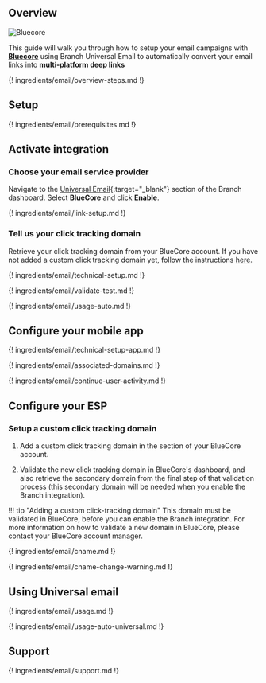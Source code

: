## Overview

![Bluecore](https://cdn.branch.io/branch-assets/email-providers//bluecore-logo-blue-horizontal-1561137049672.png)

This guide will walk you through how to setup your email campaigns with **[Bluecore](https://www.bluecore.com/)** using Branch Universal Email to automatically convert your email links into **multi-platform deep links**

{! ingredients/email/overview-steps.md !}

## Setup

{! ingredients/email/prerequisites.md !}

## Activate integration

### Choose your email service provider

Navigate to the [Universal Email](https://dashboard.branch.io/email){:target="\_blank"} section of the Branch dashboard. Select **BlueCore** and click **Enable**.

{! ingredients/email/link-setup.md !}

### Tell us your click tracking domain

Retrieve your click tracking domain from your BlueCore account. If you have not added a custom click tracking domain yet, follow the instructions [here](#setup-a-custom-click-tracking-domain).

{! ingredients/email/technical-setup.md !}

{! ingredients/email/validate-test.md !}

{! ingredients/email/usage-auto.md !}

## Configure your mobile app

{! ingredients/email/technical-setup-app.md !}

{! ingredients/email/associated-domains.md !}

{! ingredients/email/continue-user-activity.md !}

## Configure your ESP

### Setup a custom click tracking domain

1. Add a custom click tracking domain in the  section of your BlueCore account.

2. Validate the new click tracking domain in BlueCore's dashboard, and also retrieve the secondary domain from the final step of that validation process (this secondary domain will be needed when you enable the Branch integration).

!!! tip "Adding a custom click-tracking domain"
    This domain must be validated in BlueCore, before you can enable the Branch integration.  For more information on how to validate a new domain in BlueCore, please contact your BlueCore account manager.

{! ingredients/email/cname.md !}

{! ingredients/email/cname-change-warning.md !}

## Using Universal email

{! ingredients/email/usage.md !}

{! ingredients/email/usage-auto-universal.md !}

## Support

{! ingredients/email/support.md !}
